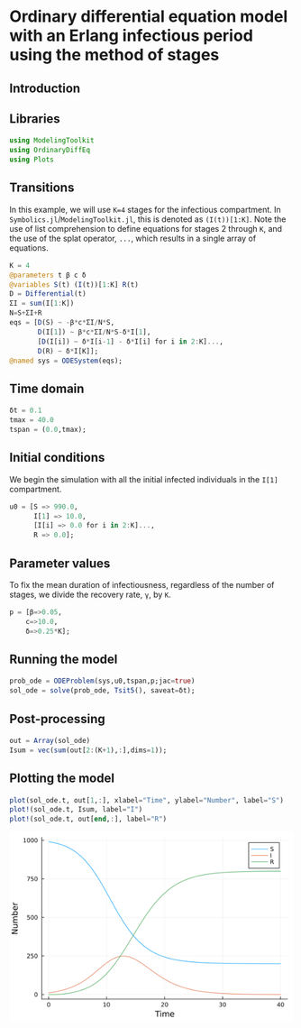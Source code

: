 # Ordinary differential equation model with an Erlang infectious period using the method of stages

## Introduction

## Libraries

```julia
using ModelingToolkit
using OrdinaryDiffEq
using Plots
```




## Transitions

In this example, we will use `K=4` stages for the infectious compartment. In `Symbolics.jl`/`ModelingToolkit.jl`, this is denoted as `(I(t))[1:K]`. Note the use of list comprehension to define equations for stages 2 through `K`, and the use of the splat operator, `...`, which results in a single array of equations.

```julia
K = 4
@parameters t β c δ
@variables S(t) (I(t))[1:K] R(t)
D = Differential(t)
ΣI = sum(I[1:K])
N=S+ΣI+R
eqs = [D(S) ~ -β*c*ΣI/N*S,
       D(I[1]) ~ β*c*ΣI/N*S-δ*I[1],
       [D(I[i]) ~ δ*I[i-1] - δ*I[i] for i in 2:K]...,
       D(R) ~ δ*I[K]];
@named sys = ODESystem(eqs);
```




## Time domain

```julia
δt = 0.1
tmax = 40.0
tspan = (0.0,tmax);
```




## Initial conditions

We begin the simulation with all the initial infected individuals in the `I[1]` compartment.

```julia
u0 = [S => 990.0,
      I[1] => 10.0,
      [I[i] => 0.0 for i in 2:K]...,
      R => 0.0];
```




## Parameter values

To fix the mean duration of infectiousness, regardless of the number of stages, we divide the recovery rate, `γ`, by `K`.

```julia
p = [β=>0.05,
    c=>10.0,
    δ=>0.25*K];
```




## Running the model

```julia
prob_ode = ODEProblem(sys,u0,tspan,p;jac=true)
sol_ode = solve(prob_ode, Tsit5(), saveat=δt);
```




## Post-processing

```julia
out = Array(sol_ode)
Isum = vec(sum(out[2:(K+1),:],dims=1));
```




## Plotting the model

```julia
plot(sol_ode.t, out[1,:], xlabel="Time", ylabel="Number", label="S")
plot!(sol_ode.t, Isum, label="I")
plot!(sol_ode.t, out[end,:], label="R")
```

![](figures/ode_stages_8_1.png)
